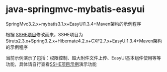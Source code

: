 # java-springmvc-mybatis-easyui

SpringMvc3.2.x+mybatis3.1.x+EasyUI1.3.4+Maven架构的示例程序

根据 [SSHE项目](http://sshe.jeasyuicn.com/)修改而来，SSHE项目为Struts2.3.x+Spring3.2.x+Hibernate4.2.x+CXF2.7.x+EasyUI1.3.4+Maven架构的示例程序

当前示例演示了包括：权限控制、超大附件文件上传、EasyUI基本组件使用等等功能，具体请自行查看[SSHE项目示例](http://sshe.jeasyuicn.com/)演示功能 
